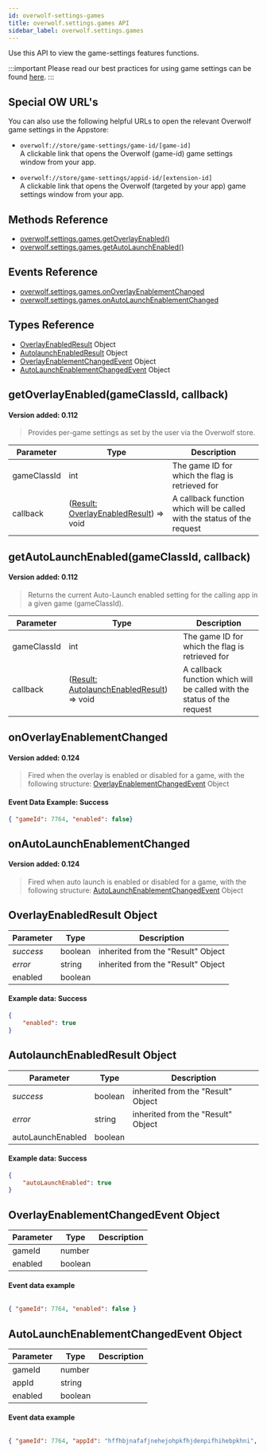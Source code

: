 ```yaml
---
id: overwolf-settings-games
title: overwolf.settings.games API
sidebar_label: overwolf.settings.games
---
```


Use this API to view the game-settings features functions.

:::important
Please read our best practices for using game settings can be found [here](../topics/games-settings).
:::

## Special OW URL's

You can also use the following helpful URLs to open the relevant Overwolf game settings in the Appstore:

* `overwolf://store/game-settings/game-id/[game-id]`  
  A clickable link that opens the Overwolf (game-id) game settings window from your app.

* `overwolf://store/game-settings/appid-id/[extension-id]`  
   A clickable link that opens the Overwolf (targeted by your app) game settings window from your app.

## Methods Reference

* [overwolf.settings.games.getOverlayEnabled()](#getoverlayenabledgameclassid-callback)
* [overwolf.settings.games.getAutoLaunchEnabled()](#getautolaunchenabledgameclassid-callback)

## Events Reference

* [overwolf.settings.games.onOverlayEnablementChanged](#onoverlayenablementchanged)
* [overwolf.settings.games.onAutoLaunchEnablementChanged](#onautolaunchenablementchanged)

## Types Reference

* [OverlayEnabledResult](#overlayenabledresult-object) Object
* [AutolaunchEnabledResult](#autolaunchenabledresult-object) Object
* [OverlayEnablementChangedEvent](#overlayenablementchangedevent-object) Object
* [AutoLaunchEnablementChangedEvent](#autolaunchenablementchangedevent-object) Object

## getOverlayEnabled(gameClassId, callback)
#### Version added: 0.112

> Provides per-game settings as set by the user via the Overwolf store.

Parameter   | Type      | Description                                                             |
----------- | ----------| ----------------------------------------------------------------------- |
gameClassId | int       | The game ID for which the flag is retrieved for                         |
callback    | ([Result: OverlayEnabledResult](#overlayenabledresult-object)) => void  |  A callback function which will be called with the status of the request |

## getAutoLaunchEnabled(gameClassId, callback)
#### Version added: 0.112

> Returns the current Auto-Launch enabled setting for the calling app in a given game (gameClassId).

Parameter   | Type      | Description                                                             |
----------- | ----------| ----------------------------------------------------------------------- |
gameClassId | int       | The game ID for which the flag is retrieved for                         |
callback    | ([Result: AutolaunchEnabledResult](#autolaunchenabledresult-object)) => void  |  A callback function which will be called with the status of the request |

## onOverlayEnablementChanged
#### Version added: 0.124

> Fired when the overlay is enabled or disabled for a game, with the following structure: [OverlayEnablementChangedEvent](#overlayenablementchangedevent-object) Object


#### Event Data Example: Success

```json
{ "gameId": 7764, "enabled": false}
```

## onAutoLaunchEnablementChanged
#### Version added: 0.124

> Fired when auto launch is enabled or disabled for a game, with the following structure: [AutoLaunchEnablementChangedEvent](#autolaunchenablementchangedevent-object) Object


## OverlayEnabledResult Object

Parameter          | Type     | Description                                 |
-------------------| ---------| ------------------------------------------- |
*success*          | boolean  | inherited from the "Result" Object          |
*error*            | string   | inherited from the "Result" Object          |
enabled            | boolean  |                                             |

#### Example data: Success

```json
{
    "enabled": true
}
```

## AutolaunchEnabledResult Object

Parameter          | Type     | Description                                 |
-------------------| ---------| ------------------------------------------- |
*success*          | boolean  | inherited from the "Result" Object          |
*error*            | string   | inherited from the "Result" Object          |
autoLaunchEnabled  | boolean  |                                             |

#### Example data: Success

```json
{
    "autoLaunchEnabled": true
}
```

## OverlayEnablementChangedEvent Object

Parameter     | Type                                                     | Description     |
--------------| ---------------------------------------------------------|---------------- |
gameId        |  number                                                  |                 | 
enabled       |  boolean                                                  |                 | 

#### Event data example

```json

{ "gameId": 7764, "enabled": false }

```

## AutoLaunchEnablementChangedEvent Object

Parameter     | Type                                                     | Description     |
--------------| ---------------------------------------------------------|---------------- |
gameId        |  number                                                  |                 | 
appId         |  string                                                  |                 | 
enabled       |  boolean                                                 |                 | 


#### Event data example

```json

{ "gameId": 7764, "appId": "hffhbjnafafjnehejohpkfhjdenpifhihebpkhni", "enabled": false }

```
